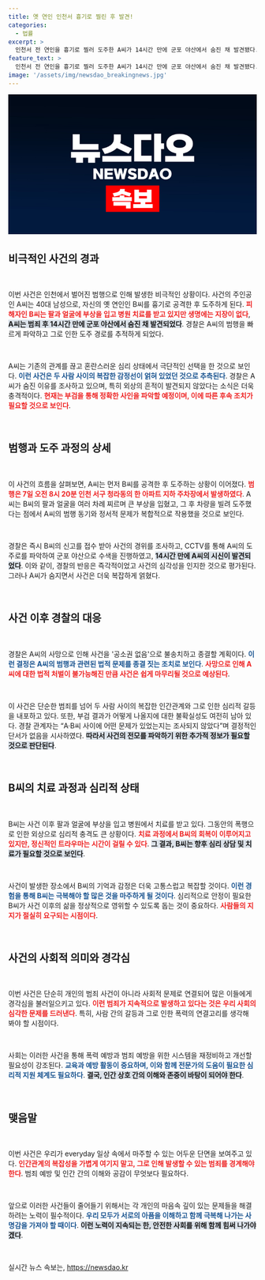 ```yaml
---
title: 옛 연인 인천서 흉기로 찔린 후 발견!
categories:
  - 법률
excerpt: >
  인천서 전 연인을 흉기로 찔러 도주한 A씨가 14시간 만에 군포 야산에서 숨진 채 발견됐다. 경찰, 공소권 없음으로 사건 종결 예정, B씨는 치료 중. 사인 확인을 위한 부검 예정.
feature_text: >
  인천서 전 연인을 흉기로 찔러 도주한 A씨가 14시간 만에 군포 야산에서 숨진 채 발견됐다. 경찰, 공소권 없음으로 사건 종결 예정, B씨는 치료 중. 사인 확인을 위한 부검 예정.
image: '/assets/img/newsdao_breakingnews.jpg'
---
```


<p><img src="/assets/img/newsdao_breakingnews.jpg" alt="koreaapp 속보" /></p>

<h2 data-ke-size="size26">비극적인 사건의 경과</h2>

<p data-ke-size="size16">&nbsp;</p>

<p>이번 사건은 인천에서 벌어진 범행으로 인해 발생한 비극적인 상황이다. 사건의 주인공인 A씨는 40대 남성으로, 자신의 옛 연인인 B씨를 흉기로 공격한 후 도주하게 된다. <b><span style="color: #ee2323;">피해자인 B씨는 팔과 얼굴에 부상을 입고 병원 치료를 받고 있지만 생명에는 지장이 없다</span></b>, <b><span style="background-color: #21538527;">A씨는 범죄 후 14시간 만에 군포 야산에서 숨진 채 발견되었다</span></b>. 경찰은 A씨의 범행을 빠르게 파악하고 그로 인한 도주 경로를 추적하게 되었다.</p>

<p data-ke-size="size16">&nbsp;</p>

<p>A씨는 기존의 관계를 끊고 혼란스러운 심리 상태에서 극단적인 선택을 한 것으로 보인다. <b><span style="color: #1a5490;">이런 사건은 두 사람 사이의 복잡한 감정선이 얽혀 있었던 것으로 추측된다</span></b>. 경찰은 A씨가 숨진 이유를 조사하고 있으며, 특히 외상의 흔적이 발견되지 않았다는 소식은 더욱 충격적이다. <b><span style="color: #ee2323;">현재는 부검을 통해 정확한 사인을 파악할 예정이며, 이에 따른 후속 조치가 필요할 것으로 보인다</span></b>.</p>

<p data-ke-size="size16">&nbsp;</p>

<h2 data-ke-size="size26">범행과 도주 과정의 상세</h2>

<p data-ke-size="size16">&nbsp;</p>

<p>이 사건의 흐름을 살펴보면, A씨는 먼저 B씨를 공격한 후 도주하는 상황이 이어졌다. <b><span style="color: #ee2323;">범행은 7일 오전 8시 20분 인천 서구 청라동의 한 아파트 지하 주차장에서 발생하였다</span></b>. A씨는 B씨의 팔과 얼굴을 여러 차례 찌르며 큰 부상을 입혔고, 그 후 차량을 빌려 도주했다는 점에서 A씨의 범행 동기와 정서적 문제가 복합적으로 작용했을 것으로 보인다. </p>

<p data-ke-size="size16">&nbsp;</p>

<p>경찰은 즉시 B씨의 신고를 접수 받아 사건의 경위를 조사하고, CCTV를 통해 A씨의 도주로를 파악하여 군포 야산으로 수색을 진행하였고, <b><span style="background-color: #21538527;">14시간 만에 A씨의 시신이 발견되었다</span></b>. 이와 같이, 경찰의 반응은 즉각적이었고 사건의 심각성을 인지한 것으로 평가된다. 그러나 A씨가 숨지면서 사건은 더욱 복잡하게 얽혔다.</p>

<p data-ke-size="size16">&nbsp;</p>

<h2 data-ke-size="size26">사건 이후 경찰의 대응</h2>

<p data-ke-size="size16">&nbsp;</p>

<p>경찰은 A씨의 사망으로 인해 사건을 '공소권 없음'으로 불송치하고 종결할 계획이다. <b><span style="color: #1a5490;">이런 결정은 A씨의 범행과 관련된 법적 문제를 종결 짓는 조치로 보인다</span></b>. <b><span style="color: #ee2323;">사망으로 인해 A씨에 대한 법적 처벌이 불가능해진 만큼 사건은 쉽게 마무리될 것으로 예상된다</span></b>.</p>

<p data-ke-size="size16">&nbsp;</p>

<p>이 사건은 단순한 범죄를 넘어 두 사람 사이의 복잡한 인간관계와 그로 인한 심리적 갈등을 내포하고 있다. 또한, 부검 결과가 어떻게 나올지에 대한 불확실성도 여전히 남아 있다. 경찰 관계자는 “A·B씨 사이에 어떤 문제가 있었는지는 조사되지 않았다”며 결정적인 단서가 없음을 시사하였다. <b><span style="background-color: #21538527;">따라서 사건의 전모를 파악하기 위한 추가적 정보가 필요할 것으로 판단된다</span></b>.</p>

<p data-ke-size="size16">&nbsp;</p>

<h2 data-ke-size="size26">B씨의 치료 과정과 심리적 상태</h2>

<p data-ke-size="size16">&nbsp;</p>

<p>B씨는 사건 이후 팔과 얼굴에 부상을 입고 병원에서 치료를 받고 있다. 그동안의 폭행으로 인한 외상으로 심리적 충격도 큰 상황이다. <b><span style="color: #ee2323;">치료 과정에서 B씨의 회복이 이루어지고 있지만, 정신적인 트라우마는 시간이 걸릴 수 있다</span></b>. <b><span style="background-color: #21538527;">그 결과, B씨는 향후 심리 상담 및 치료가 필요할 것으로 보인다</span></b>.</p>

<p data-ke-size="size16">&nbsp;</p>

<p>사건이 발생한 장소에서 B씨의 기억과 감정은 더욱 고통스럽고 복잡할 것이다. <b><span style="color: #1a5490;">이런 경험을 통해 B씨는 극복해야 할 많은 것을 마주하게 될 것이다</span></b>. 심리적으로 안정이 필요한 B씨가 사건 이후의 삶을 정상적으로 영위할 수 있도록 돕는 것이 중요하다. <b><span style="color: #ee2323;">사람들의 지지가 절실히 요구되는 시점이다</span></b>.</p>

<p data-ke-size="size16">&nbsp;</p>

<h2 data-ke-size="size26">사건의 사회적 의미와 경각심</h2>

<p data-ke-size="size16">&nbsp;</p>

<p>이번 사건은 단순히 개인의 범죄 사건이 아니라 사회적 문제로 연결되어 많은 이들에게 경각심을 불러일으키고 있다. <b><span style="color: #ee2323;">이런 범죄가 지속적으로 발생하고 있다는 것은 우리 사회의 심각한 문제를 드러낸다</span></b>. 특히, 사람 간의 갈등과 그로 인한 폭력의 연결고리를 생각해 봐야 할 시점이다.</p>

<p data-ke-size="size16">&nbsp;</p>

<p>사회는 이러한 사건을 통해 폭력 예방과 범죄 예방을 위한 시스템을 재정비하고 개선할 필요성이 강조된다. <b><span style="color: #1a5490;">교육과 예방 활동이 중요하며, 이와 함께 전문가의 도움이 필요한 심리적 지원 체계도 필요하다</span></b>. <b><span style="background-color: #21538527;">결국, 인간 상호 간의 이해와 존중이 바탕이 되어야 한다</span></b>.</p>

<p data-ke-size="size16">&nbsp;</p>

<h2 data-ke-size="size26">맺음말</h2>

<p data-ke-size="size16">&nbsp;</p>

<p>이번 사건은 우리가 everyday 일상 속에서 마주할 수 있는 어두운 단면을 보여주고 있다. <b><span style="color: #ee2323;">인간관계의 복잡성을 가볍게 여기지 말고, 그로 인해 발생할 수 있는 범죄를 경계해야 한다</span></b>. 범죄 예방 및 인간 간의 이해와 공감이 무엇보다 필요하다.</p>

<p data-ke-size="size16">&nbsp;</p>

<p>앞으로 이러한 사건들이 줄어들기 위해서는 각 개인의 마음속 깊이 있는 문제들을 해결하려는 노력이 필수적이다. <b><span style="color: #1a5490;">우리 모두가 서로의 아픔을 이해하고 함께 극복해 나가는 사명감을 가져야 할 때이다</span></b>. <b><span style="background-color: #21538527;">이런 노력이 지속되는 한, 안전한 사회를 위해 함께 힘써 나가야겠다</span></b>.</p>

<p data-ke-size="size16">&nbsp;</p>
실시간 뉴스 속보는, <a href="https://newsdao.kr" rel="dofollow">https://newsdao.kr</a>


